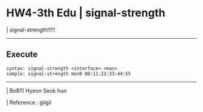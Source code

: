 # HW4-3th Edu | signal-strength

| signal-strength!!!!!

---
## Execute
```
syntax: signal-strength <interface> <mac>
sample: signal-strength mon0 00:11:22:33:44:55

```


---
| BoB11 Hyeon Seok hun

| Reference : gilgil
